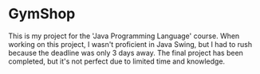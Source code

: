 # GymShop
This is my project for the 'Java Programming Language' course. When working on this project, I wasn't proficient in Java Swing, but I had to rush because the deadline was only 3 days away. The final project has been completed, but it's not perfect due to limited time and knowledge.
